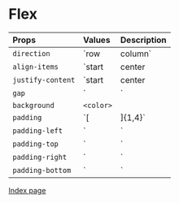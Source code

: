 # Flex

Props | Values | Description
:--- | :--- | :--- |
`direction` | `row | column` | Axis of children blocks
`align-items` | `start | center | end | stretch` |
`justify-content` | `start | center | end | stretch` |
`gap` | `<number> | <px>` | Gap between children blocks on main axis
`background` | `<color>`
`padding` | `[<number> | <px>]{1,4}` |
`padding-left` | `<number> | <px>` |
`padding-top` | `<number> | <px>` |
`padding-right` | `<number> | <px>` |
`padding-bottom` | `<number> | <px>` |

[Index page](index.md)